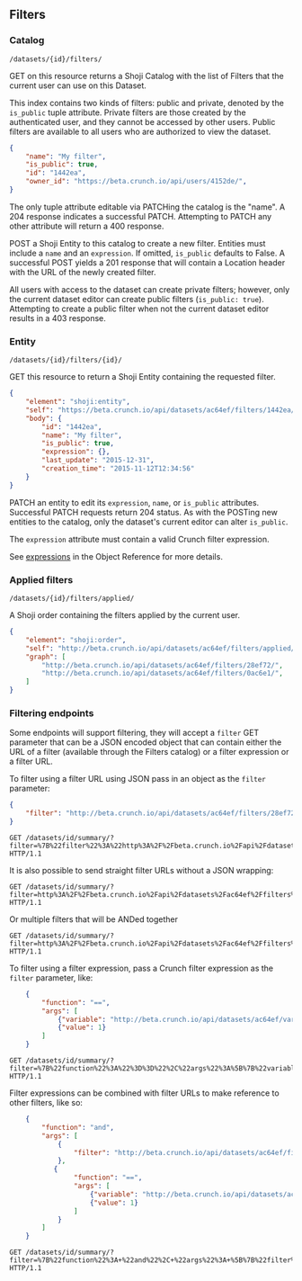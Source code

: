 ## Filters

### Catalog

`/datasets/{id}/filters/`

GET on this resource returns a Shoji Catalog with the list of Filters that the
current user can use on this Dataset.

This index contains two kinds of filters: public and private, denoted by the `is_public` tuple attribute. Private filters are those created by the authenticated user, and they cannot be accessed by other users. Public filters are available to all users who are authorized to view the dataset.

```json
{
    "name": "My filter",
    "is_public": true,
    "id": "1442ea",
    "owner_id": "https://beta.crunch.io/api/users/4152de/",
}
```

The only tuple attribute editable via PATCHing the catalog is the "name". A 204 response indicates a successful PATCH. Attempting to PATCH any other attribute will
return a 400 response.

POST a Shoji Entity to this catalog to create a new filter. Entities must include a `name` and an
`expression`. If omitted, `is_public` defaults to False. A successful POST yields a 201 response
that will contain a Location header with the URL of the newly created filter.

All users with access to the dataset can create private filters; however, only the current dataset editor can create public filters (`is_public: true`). Attempting to create a public filter when not the current dataset editor results in a 403 response.

### Entity

`/datasets/{id}/filters/{id}/`

GET this resource to return a Shoji Entity containing the requested filter.

```json
{
	"element": "shoji:entity",
	"self": "https://beta.crunch.io/api/datasets/ac64ef/filters/1442ea/",
	"body": {
        "id": "1442ea",
        "name": "My filter",
        "is_public": true,
        "expression": {},
        "last_update": "2015-12-31",
        "creation_time": "2015-11-12T12:34:56"
    }
}
```

PATCH an entity to edit its `expression`, `name`, or `is_public` attributes. Successful PATCH requests return 204 status. As with the POSTing new entities to the catalog, only the dataset's current editor can alter `is_public`.

The `expression` attribute must contain a valid Crunch filter expression.

<!-- Discuss valid crunch filter expressions -->

See [expressions](#expressions) in the Object Reference for more details.

### Applied filters

`/datasets/{id}/filters/applied/`

A Shoji order containing the filters applied by the current user.

```json
{
    "element": "shoji:order",
    "self": "http://beta.crunch.io/api/datasets/ac64ef/filters/applied/",
    "graph": [
        "http://beta.crunch.io/api/datasets/ac64ef/filters/28ef72/",
        "http://beta.crunch.io/api/datasets/ac64ef/filters/0ac6e1/",
    ]
}
```


### Filtering endpoints

Some endpoints will support filtering, they will accept a `filter` GET parameter
that can be a JSON encoded object that can contain either the URL of a filter
(available through the Filters catalog) or a filter expression or a filter URL.

To filter using a filter URL using JSON pass in an object as the `filter`
parameter:

```json
{
    "filter": "http://beta.crunch.io/api/datasets/ac64ef/filters/28ef72/"
}
```

```http
GET /datasets/id/summary/?filter=%7B%22filter%22%3A%22http%3A%2F%2Fbeta.crunch.io%2Fapi%2Fdatasets%2Fac64ef%2Ffilters%2F28ef72%2F%22%7D HTTP/1.1
```

It is also possible to send straight filter URLs without a JSON wrapping:


```http
GET /datasets/id/summary/?filter=http%3A%2F%2Fbeta.crunch.io%2Fapi%2Fdatasets%2Fac64ef%2Ffilters%2F28ef72%2F HTTP/1.1
```

Or multiple filters that will be ANDed together

```http
GET /datasets/id/summary/?filter=http%3A%2F%2Fbeta.crunch.io%2Fapi%2Fdatasets%2Fac64ef%2Ffilters%2F28ef72%2F&filter=http%3A%2F%2Fbeta.crunch.io%2Fapi%2Fdatasets%2Fac64ef%2Ffilters%2F28ef72%2F HTTP/1.1
```


To filter using a filter expression, pass a Crunch filter expression as the
`filter` parameter, like:

```json
    {
        "function": "==",
        "args": [
            {"variable": "http://beta.crunch.io/api/datasets/ac64ef/variables/aae3c2/"},
            {"value": 1}
        ]
    }
```

```http
GET /datasets/id/summary/?filter=%7B%22function%22%3A%22%3D%3D%22%2C%22args%22%3A%5B%7B%22variable%22%3A%22http%3A%2F%2Fbeta.crunch.io%2Fapi%2Fdatasets%2Fac64ef%2Fvariables%2Faae3c2%2F%22%7D%2C%7B%22value%22%3A1%7D%5D%7D HTTP/1.1
```

Filter expressions can be combined with filter URLs to make reference to other filters, like so:


```json
    {
        "function": "and",
        "args": [
            {
                "filter": "http://beta.crunch.io/api/datasets/ac64ef/filters/28ef72/"
            },
           {
                "function": "==",
                "args": [
                    {"variable": "http://beta.crunch.io/api/datasets/ac64ef/variables/aae3c2/"},
                    {"value": 1}
                ]
            }
        ]
    }    
```

```http
GET /datasets/id/summary/?filter=%7B%22function%22%3A+%22and%22%2C+%22args%22%3A+%5B%7B%22filter%22%3A+%22http%3A%2F%2Fbeta.crunch.io%2Fapi%2Fdatasets%2Fac64ef%2Ffilters%2F28ef72%2F%22%7D%2C+%7B%22function%22%3A+%22%3D%3D%22%2C+%22args%22%3A+%5B%7B%22variable%22%3A+%22http%3A%2F%2Fbeta.crunch.io%2Fapi%2Fdatasets%2Fac64ef%2Fvariables%2Faae3c2%2F%22%7D%2C+%7B%22value%22%3A+1%7D%5D%7D%5D%7D HTTP/1.1
```
